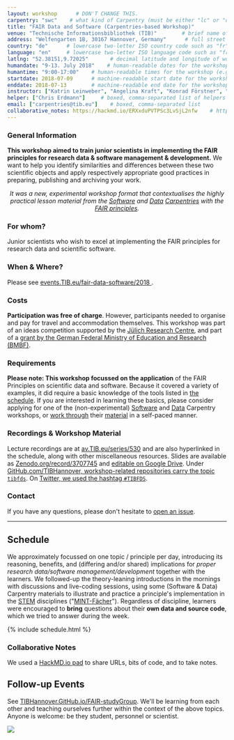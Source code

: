 ```yaml
---
layout: workshop      # DON'T CHANGE THIS.
carpentry: "swc"    # what kind of Carpentry (must be either "lc" or "dc" or "swc")
title: "FAIR Data and Software (Carpentries-based Workshop)"
venue: "Technische Informationsbibliothek (TIB)"        # brief name of host site without address (e.g., "Euphoric State University")
address: "Welfengarten 1B, 30167 Hannover, Germany"      # full street address of workshop (e.g., "Room A, 123 Forth Street, Blimingen, Euphoria")
country: "de"      # lowercase two-letter ISO country code such as "fr" (see https://en.wikipedia.org/wiki/ISO_3166-1)
language: "en"     # lowercase two-letter ISO language code such as "fr" (see https://en.wikipedia.org/wiki/ISO_639-1)
latlng: "52.38151,9.72025"       # decimal latitude and longitude of workshop venue (e.g., "41.7901128,-87.6007318" - use http://www.latlong.net/)
humandate: "9-13. July 2018"    # human-readable dates for the workshop (e.g., "Feb 17-18, 2020")
humantime: "9:00-17:00"    # human-readable times for the workshop (e.g., "9:00 am - 4:30 pm")
startdate: 2018-07-09      # machine-readable start date for the workshop in YYYY-MM-DD format like 2015-01-01
enddate: 2018-07-13        # machine-readable end date for the workshop in YYYY-MM-DD format like 2015-01-02
instructor: ["Katrin Leinweber", "Angelina Kraft", "Konrad Förstner", "Martin Hammitzsch", "Luke Johnston", "Mateusz Kuzak"] # boxed, comma-separated list of instructors' names as strings, like ["Kay McNulty", "Betty Jennings", "Betty Snyder"]
helper: ["Chris Erdmann"]     # boxed, comma-separated list of helpers' names, like ["Marlyn Wescoff", "Fran Bilas", "Ruth Lichterman"]
email: ["carpentries@tib.eu"]    # boxed, comma-separated list
collaborative_notes: https://hackmd.io/ERXxduPVTPSc3LvSjL2nfw    # https://github.com/swcarpentry/workshop-template/issues/418
---
```


### General Information

**This workshop aimed to train junior scientists in implementing the FAIR principles for research data & software management & development.** We want to help you identify similarities and differences between these two scientific objects and apply respectively appropriate good practices in preparing, publishing and archiving your work.

<p align="center">
<em>
  It was a new, experimental workshop format that contextualises the highly practical lesson material from the <a href="{{site.swc_site}}">Software</a> and <a href="{{site.dc_site}}">Data</a> <a href="https://carpentries.org/">Carpentries</a> with the <a href="https://blogs.tib.eu/wp/tib/2017/09/12/the-fair-data-principles-for-research-data/">FAIR principles</a>.
</em>
</p>


### For whom?

Junior scientists who wish to excel at
implementing the FAIR principles for research data and scientific
software.


### When & Where?

Please see [events.TIB.eu/fair-data-software/2018
](https://events.tib.eu/fair-data-software/2018/).


### Costs

**Participation was free of charge**. However, participants needed to organise and pay for travel and accommodation themselves. This workshop was part of an ideas competition supported by the [Jülich Research Centre](http://www.fz-juelich.de/portal/EN/Home/), and part of a [grant by the German Federal Ministry of Education and Research (BMBF)](https://www.bildung-forschung.digital/de/ideenwettbewerb-zum-digitalen-wandel-in-der-wissenschaft-2007.html).


### Requirements

**Please note: This workshop focussed on the application** of the FAIR Principles on scientific data and software. Because it covered a variety of examples, it did require a basic knowledge of the tools listed in [the schedule](#schedule). If you are interested in learning these basics, please consider applying for one of the (non-experimental) [Software](https://software-carpentry.org/workshops/) and [Data](http://www.datacarpentry.org/workshops-upcoming/) Carpentry workshops, or [work through](https://software-carpentry.org/lessons/) their [material](http://www.datacarpentry.org/lessons/) in a self-paced manner.


### Recordings & Workshop Material

Lecture recordings are at [av.TIB.eu/series/530](https://av.tib.eu/series/530/)
and are also hyperlinked in the schedule, along with other miscellaneous resources.
Slides are available as [Zenodo.org/record/3707745](https://doi.org/10.5281/zenodo.3707744)
and [editable on Google Drive](https://drive.google.com/drive/folders/1JO-0SjKw52ICbNSHZuqdXjdIZIrh3Alp).
Under [GitHub.com/TIBHannover, workshop-related repositories carry the topic `tibfds`](https://github.com/TIBHannover?q=tibfds).
On [Twitter, we used the hashtag `#TIBFDS`](https://twitter.com/search?q=%23TIBFDS).

### Contact

If you have any questions, please don't hesitate to [open an issue](https://github.com/TIBHannover/2018-07-09-FAIR-Data-and-Software/issues/).

---

<h2 id="schedule">Schedule</h2>

We approximately focussed on one topic / principle per day, introducing its reasoning,
benefits, and (differing and/or shared) implications for *proper research
data/software management/development* together with the learners. We
followed-up the theory-leaning introductions in the mornings with discussions and
live-coding sessions, using some (Software & Data) Carpentry materials to illustrate and
practice a principle's implementation in the
[STEM](https://en.wikipedia.org/wiki/Science,_technology,_engineering,_and_mathematics)
disciplines ("[MINT-Fächer](https://de.wikipedia.org/wiki/MINT-F%C3%A4cher)").
Regardless of discipline, learners were encouraged to **bring** questions about
their **own data and source code**, which we tried to answer during the week.

{% include schedule.html %}


### Collaborative Notes

We used a <a href="{{page.collaborative_notes}}">HackMD.io pad</a> to share URLs, bits of code, and to take notes.

## Follow-up Events

See [TIBHannover.GitHub.io/FAIR-studyGroup](https://tibhannover.github.io/FAIR-studyGroup/).
We'll be learning from each other and teaching ourselves further
within the context of the above topics. Anyone is welcome: be they student, personnel or scientist.

[![](fig/footer_logos.png)](https://events.tib.eu/fair-data-software/)
